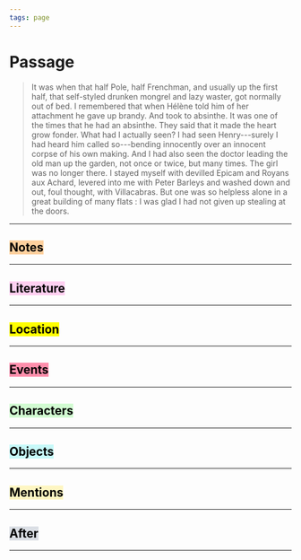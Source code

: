 ```yaml
---
tags: page
---
```


# Passage
> It was when that half Pole, half Frenchman, and usually up the first half, that self-styled drunken mongrel and lazy waster, got normally out of bed. I remembered that when Hélène told him of her attachment he gave up brandy. And took to absinthe. It was one of the times that he had an absinthe. They said that it made the heart grow fonder. What had I actually seen? I had seen Henry---surely I had heard him called so---bending innocently over an innocent corpse of his own making. And I had also seen the doctor leading the old man up the garden, not once or twice, but many times. The girl was no longer there. I stayed myself with devilled Epicam and Royans aux Achard, levered into me with Peter Barleys and washed down and out, foul thought, with Villacabras. But one was so helpless alone in a great building of many flats : I was glad I had not given up stealing at the doors.
---
## <mark style="background: #FFB86CA6;">Notes</mark>
---


## <mark style="background: #FFB8EBA6;">Literature</mark>
---

## <mark class="hltr-purple">Location</mark>
---

## <mark style="background: #FF5582A6;">Events</mark>
---

## <mark style="background: #BBFABBA6;">Characters</mark>
---

## <mark style="background: #ABF7F7A6;">Objects</mark>
---

## <mark style="background: #FFF3A3A6;">Mentions</mark>
---

## <mark style="background: #CACFD9A6;">After</mark>
---
